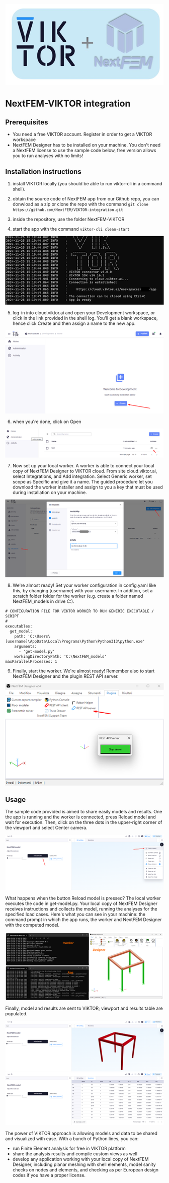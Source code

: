 ![logo](./imgs/viktor_nextfem.png)
# NextFEM-VIKTOR integration

## Prerequisites
- You need a free VIKTOR account. Register in order to get a VIKTOR workspace
- NextFEM Designer has to be installed on your machine. You don't need a NextFEM license to use the sample code below, free version allows you to run analyses with no limits!

## Installation instructions

1. install VIKTOR locally (you should be able to run viktor-cli in a command shell).

2. obtain the source code of NextFEM app from our Github repo, you can donwload as a zip or clone the repo with the command
`git clone https://github.com/NextFEM/VIKTOR-integration.git`

3. inside the repository, use the folder NextFEM-VIKTOR

4. start the app with the command
`viktor-cli clean-start`

![cli](./imgs/vkt_shell1.png)

5. log-in into cloud.viktor.ai and open your Development workspace, or click in the link provided in the shell log. You'll get a blank workspace, hence click Create and then assign a name to the new app.

![create](./imgs/vkt_create.png)

6. when you're done, click on Open

![open](./imgs/vkt_open.png)

7. Now set up your local worker. A worker is able to connect your local copy of NextFEM Designer to VIKTOR cloud. From site cloud.viktor.ai, select Integrations, and Add integration. Select Generic worker, set scope as Specific and give it a name. The guided procedure let you download the worker installer and assign to you a key that must be used during installation on your machine.

![wrk](./imgs/vkt_worker.png)

8. We're almost ready! Set your worker configuration in config.yaml like this, by changing [username] with your username. In addition, set a scratch folder folder for the worker (e.g. create a folder named NextFEM_models in drive C:).
```
# CONFIGURATION FILE FOR VIKTOR WORKER TO RUN GENERIC EXECUTABLE / SCRIPT
#
executables: 
  get_model: 
    path: 'C:\Users\[username]\AppData\Local\Programs\Python\Python313\python.exe'
    arguments:
      - 'get-model.py'
    workingDirectoryPath: 'C:\NextFEM_models' 
maxParallelProcesses: 1
```
9. Finally, start the worker. We're almost ready! Remember also to start NextFEM Designer and the plugin REST API server.

![apinf](./imgs/NFdes_APIserv.png)

## Usage

The sample code provided is aimed to share easily models and results. One the app is running and the worker is connected, press Reload model and wait for execution. Then, click on the three dots in the upper-right corner of the viewport and select Center camera.

![r0](./imgs/viktor_centerCamera.png)

What happens when the button Reload model is pressed? The local worker executes the code in get-model.py. Your local copy of NextFEM Designer receives instructions and collects the model, running the analyses for the specified load cases. 
Here's what you can see in your machine: the command prompt in which the app runs, the worker and NextFEM Designer with the computed model.

![local](./imgs/local_setup.png)

Finally, model and results are sent to VIKTOR; viewport and results table are populated.

![r1](./imgs/viktor_res1.png)
![r2](./imgs/viktor_res2.png)

The power of VIKTOR approach is allowing models and data to be shared and visualized with ease. With a bunch of Python lines, you can:
- run Finite Element analysis for free in VIKTOR platform
- share the analysis results and compile custom views as well
- develop any application working with your local copy of NextFEM Designer, including planar meshing with shell elements, model sanity checks on nodes and elements, and checking as per European design codes if you have a proper license.
